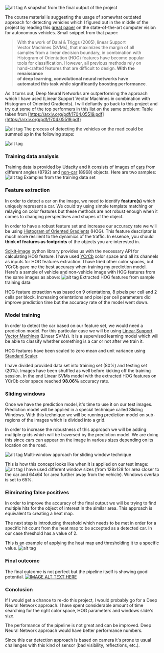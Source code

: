 

![alt tag](https://github.com/bdjukic/CarND-Vehicle-Detection/raw/master/readme_images/1.jpg)
A snapshot from the final output of the project

The course material is suggesting the usage of somewhat outdated approach for detecting vehicles which I figured out in the middle of the project by reading this [great paper](https://t.co/VFxlrhQ70C) on the state-of-the-art computer vision for autonomous vehicles. Small snippet from that paper:

> With the work of Dalal & Triggs (2005), linear Support<br>
Vector Machines (SVMs), that maximizes the margin of all<br>
samples from a linear decision boundary, in combination with<br>
Histogram of Orientation (HOG) features have become popular<br>
tools for classification. However, all previous methods rely on<br>
hand-crafted features that are difficult to design. **With the renaissance<br>of deep learning, convolutional neural networks have<br>automated this task while significantly boosting performance**.

As it turns out, Deep Neural Networks are outperforming the approach which I have used (Linear Support Vector Machines in combination with Histogram of Oriented Gradients). I will defiantly go back to this project and try out some of the top performers in this list on the same problem:
Table taken from [https://arxiv.org/pdf/1704.05519.pdf](https://arxiv.org/pdf/1704.05519.pdf)

![alt tag](https://github.com/bdjukic/CarND-Vehicle-Detection/raw/master/readme_images/2.jpg)
The process of detecting the vehicles on the road could be summed up in the following steps:

![alt tag](https://github.com/bdjukic/CarND-Vehicle-Detection/raw/master/readme_images/3.jpg)
### Training data analysis

Training data is provided by Udacity and it consists of images of [cars](https://s3.amazonaws.com/udacity-sdc/Vehicle_Tracking/vehicles.zip) from different angles (8792) and [non-car](https://s3.amazonaws.com/udacity-sdc/Vehicle_Tracking/non-vehicles.zip) (8968) objects. Here are two samples:
![alt tag](https://github.com/bdjukic/CarND-Vehicle-Detection/raw/master/readme_images/4.jpg)
Examples from the training data set

### Feature extraction

In order to detect a car on the image, we need to identify **feature(s)** which uniquely represent a car. We could try using simple template matching or relaying on color features but these methods are not robust enough when it comes to changing perspectives and shapes of the object.

In order to have a robust feature set and increase our accuracy rate we will be using [Histogram of Oriented Gradients](https://en.wikipedia.org/wiki/Histogram_of_oriented_gradients) (HOG). This feature descriptor is much more resilient to the dynamics of the traffic. In essence, you should **think of features as footprints** of the objects you are interested in.

[Scikit-image](http://scikit-image.org/docs/dev/api/skimage.feature.html#skimage.feature.hog) python library provides us with the necessary API for calculating HOG feature. I have used [YCrCb](https://en.wikipedia.org/wiki/YCbCr) color space and all its channels as inputs for HOG features extraction. I have tried other color spaces, but YCrCb gave me the best accuracy when training my prediction model. Here's a sample of vehicle and non-vehicle image with HOG features from the same images as above:
![alt tag](https://github.com/bdjukic/CarND-Vehicle-Detection/raw/master/readme_images/5.jpg)
Extracted HOG features from sample training data

HOG feature extraction was based on 9 orientations, 8 pixels per cell and 2 cells per block. Increasing orientations and pixel per cell parameters did improve prediction time but the accuracy rate of the model went down.

### Model training

In order to detect the car based on our feature set, we would need a prediction model. For this particular case we will be using [Linear Support Vector Machines](https://en.wikipedia.org/wiki/Support_vector_machine) (Linear SVMs). It is a supervised learning model which will be able to classify whether something is a car or not after we train it.

HOG features have been scaled to zero mean and unit variance using [Standard Scaler](http://scikit-learn.org/stable/modules/generated/sklearn.preprocessing.StandardScaler.html).

I have divided provided data set into training set (80%) and testing set (20%). Images have been shuffled as well before kicking off the training session. In the end Linear SVMs model with the extracted HOG features on YCrCb color space reached **98.06%** accuracy rate.

### Sliding windows

Once we have the prediction model, it's time to use it on our test images. Prediction model will be applied in a special technique called Sliding Windows. With this technique we will be running prediction model on sub-regions of the images which is divided into a grid.

In order to increase the robustness of this approach we will be adding multiple grids which will be traversed by the prediction model. We are doing this since cars can appear on the image in various sizes depending on its location on the road.

![alt tag](https://github.com/bdjukic/CarND-Vehicle-Detection/raw/master/readme_images/6.jpg)
Multi-window approach for sliding window technique

This is how this concept looks like when it is applied on our test image:
![alt tag](https://github.com/bdjukic/CarND-Vehicle-Detection/raw/master/readme_images/7.jpg)
I have used different window sizes (from 128x128 for area closer to the car and 64x64 for area further away from the vehicle). Windows overlap is set to 65%.

### Eliminating false positives

In order to improve the accuracy of the final output we will be trying to find multiple hits for the object of interest in the similar area. This approach is equivalent to creating a heat map.

The next step is introducing threshold which needs to be met in order for a specific hit count from the heat map to be accepted as a detected car. In our case threshold has a value of 2.

This is an example of applying the heat map and thresholding it to a specific value.
![alt tag](https://github.com/bdjukic/CarND-Vehicle-Detection/raw/master/readme_images/8.jpg)
### Final outcome

The final outcome is not perfect but the pipeline itself is showing good potential.
[![IMAGE ALT TEXT HERE](https://img.youtube.com/vi/aP4ZFcPH7wM/0.jpg)](https://www.youtube.com/watch?v=aP4ZFcPH7wM)
### Conclusion

If I would get a chance to re-do this project, I would probably go for a Deep Neural Network approach. I have spent considerable amount of time searching for the right color space, HOG parameters and windows slide's size.

The performance of the pipeline is not great and can be improved. Deep Neural Network approach would have better performance numbers.

Since this car detection approach is based on camera it's prone to usual challenges with this kind of sensor (bad visibility, reflections, etc.).


